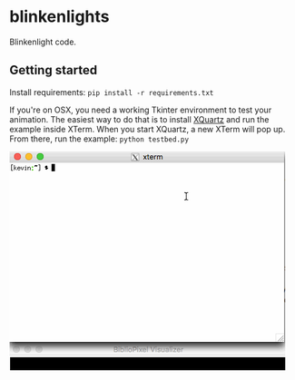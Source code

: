 # blinkenlights
Blinkenlight code.

## Getting started
Install requirements: `pip install -r requirements.txt`

If you're on OSX, you need a working Tkinter environment to test your animation.
The easiest way to do that is to install [XQuartz](http://www.xquartz.org/) and
run the example inside XTerm. When you start XQuartz, a new XTerm will pop up.
From there, run the example: `python testbed.py`

![Bouncing Demo](/images/bouncenlights.gif "Bouncen Lights")
